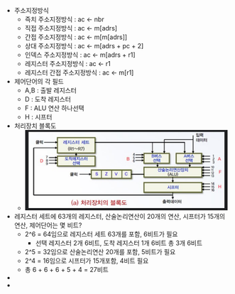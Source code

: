 - 주소지정방식
	- 즉치 주소지정방식 : ac <- nbr
	- 직접 주소지정방식 : ac <- m[adrs]
	- 간접 주소지정방식 : ac <- m[m[adrs]]
	- 상대 주소지정방식 : ac <- m[adrs + pc + 2]
	- 인덱스 주소지정방식 : ac <- m[adrs + r1]
	- 레지스터 주소지정방식 : ac <- r1
	- 레지스터 간접 주소지정방식 : ac <- m[r1]
- 제어단어의 각 필드
	- A,B : 출발 레지스터
	- D : 도착 레지스터
	- F : ALU 연산 하나선택
	- H : 시프터
- 처리장치 블록도
	- ![image.png](../assets/image_1733099344322_0.png)
- 레지스터 세트에 63개의 레지스터, 산술논리연산이 20개의 연산, 시프터가 15개의 연산, 제어단어는 몇 비트?
	- 2^6 = 64임으로 레지스터 세트 63개를 포함, 6비트가 필요
		- 선택 레지스터 2개 6비트, 도착 레지스터 1개 6비트 총 3개 6비트
	- 2^5 = 32임으로 산술논리연산 20개를 포함, 5비트가 필요
	- 2^4 = 16임으로 시프터가 15개포함, 4비트 필요
	- 총 6 + 6 + 6 + 5 + 4 = 27비트
-
-